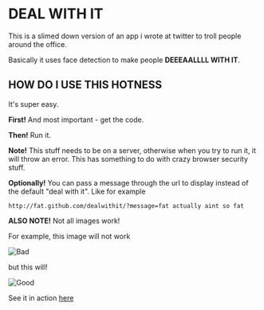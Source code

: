 DEAL WITH IT
============

This is a slimed down version of an app i wrote at twitter to troll people around the office.

Basically it uses face detection to make people **DEEEAALLLL WITH IT**.


HOW DO I USE THIS HOTNESS
-------------------------

It's super easy.

**First!** And most important - get the code.

**Then!** Run it.

**Note!** This stuff needs to be on a server, otherwise when you try to run it, it will throw an error. This has something to do with crazy browser security stuff.

**Optionally!** You can pass a message through the url to display instead of the default "deal with it". Like for example

    http://fat.github.com/dealwithit/?message=fat actually aint so fat

**ALSO NOTE!** Not all images work!

For example, this image will not work

![Bad](http://fat.github.com/dealwithit/img/bad.jpg)

but this will!


![Good](http://fat.github.com/dealwithit/img/good.jpg)

See it in action [here](http://fat.github.com/dealwithit/)